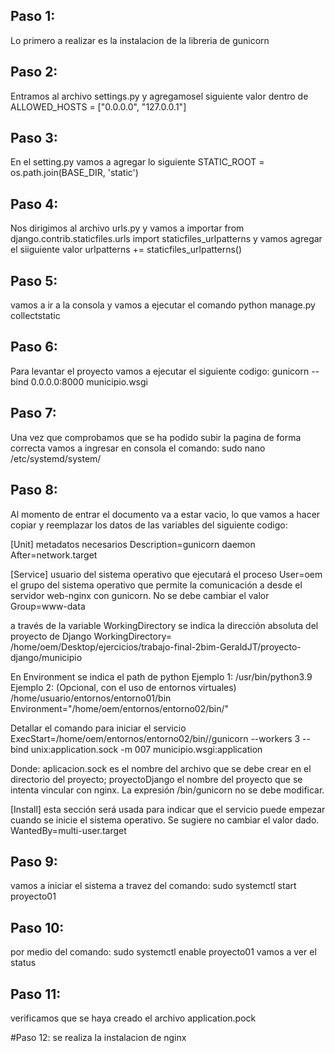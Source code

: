 ## Paso 1:
Lo primero a realizar es la instalacion de la libreria de gunicorn 
## Paso 2: 
Entramos al archivo settings.py y agregamosel siguiente valor dentro de ALLOWED_HOSTS = ["0.0.0.0", "127.0.0.1"] 
## Paso 3:
En el setting.py vamos a agregar lo siguiente STATIC_ROOT = os.path.join(BASE_DIR, 'static') 
## Paso 4:
Nos dirigimos al archivo urls.py y vamos a importar from django.contrib.staticfiles.urls import staticfiles_urlpatterns y vamos agregar el siiguiente valor urlpatterns += staticfiles_urlpatterns() 
## Paso 5: 
vamos a ir a la consola y vamos a ejecutar el comando python manage.py collectstatic 
## Paso 6:
Para levantar el proyecto vamos a ejecutar el siguiente codigo: gunicorn --bind 0.0.0.0:8000 municipio.wsgi
## Paso 7:
Una vez que comprobamos que se ha podido subir la pagina de forma correcta vamos a ingresar en consola el comando: sudo nano /etc/systemd/system/
## Paso 8: 
Al momento de entrar el documento va a estar vacio, lo que vamos a hacer copiar y reemplazar los datos de las variables del siguiente codigo:

[Unit]
 metadatos necesarios
Description=gunicorn daemon
After=network.target

[Service]
 usuario del sistema operativo que ejecutará el proceso
User=oem
 el grupo del sistema operativo que permite la comunicación a desde el servidor web-nginx con gunicorn. No se debe cambiar el valor
Group=www-data

 a través de la variable WorkingDirectory se indica la dirección absoluta del proyecto de Django
WorkingDirectory= /home/oem/Desktop/ejercicios/trabajo-final-2bim-GeraldJT/proyecto-django/municipio

 En Environment se indica el path de python
 Ejemplo 1: /usr/bin/python3.9
 Ejemplo 2: (Opcional, con el uso de entornos virtuales) /home/usuario/entornos/entorno01/bin
Environment="/home/oem/entornos/entorno02/bin/"

 Detallar el comando para iniciar el servicio
ExecStart=/home/oem/entornos/entorno02/bin//gunicorn --workers 3 --bind unix:application.sock -m 007 municipio.wsgi:application

 Donde: aplicacion.sock es el nombre del archivo que se debe crear en el directorio del proyecto; proyectoDjango el nombre del proyecto que se intenta vincular con nginx.
 La expresión /bin/gunicorn no se debe modificar.

[Install]
 esta sección será usada para indicar que el servicio puede empezar cuando se inicie el sistema operativo. Se sugiere no cambiar el valor dado.
WantedBy=multi-user.target

## Paso 9:
vamos a iniciar el sistema a travez del comando: sudo systemctl start proyecto01

## Paso 10:
por medio del comando: sudo systemctl enable proyecto01 vamos a ver el status

## Paso 11:
verificamos que se haya creado el archivo application.pock

#Paso 12: se realiza la instalacion de nginx
